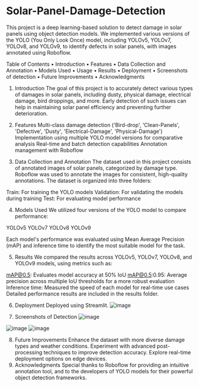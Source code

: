 # Solar-Panel-Damage-Detection
This project is a deep learning-based solution to detect damage in solar panels using object detection models. We implemented various versions of the YOLO (You Only Look Once) model, including YOLOv5, YOLOv7, YOLOv8, and YOLOv9, to identify defects in solar panels, with images annotated using Roboflow.

Table of Contents
•	Introduction
•	Features
•	Data Collection and Annotation
•	Models Used
•	Usage
•	Results
•	Deployment
•	Screenshots of detection
•	Future Improvements
•	Acknowledgments

1.	Introduction
The goal of this project is to accurately detect various types of damages in solar panels, including dusty, physical damage, electrical damage, bird droppings, and more. Early detection of such issues can help in maintaining solar panel efficiency and preventing further deterioration.

2.	Features
Multi-class damage detection ('Bird-drop', 'Clean-Panels', 'Defective', 'Dusty', 'Electrical-Damage', 'Physical-Damage')
Implementation using multiple YOLO model versions for comparative analysis
Real-time and batch detection capabilities
Annotation management with Roboflow

3.	Data Collection and Annotation
The dataset used in this project consists of annotated images of solar panels, categorized by damage type. Roboflow was used to annotate the images for consistent, high-quality annotations. The dataset is organized into three folders:

Train: For training the YOLO models
Validation: For validating the models during training
Test: For evaluating model performance

4.	Models Used
We utilized four versions of the YOLO model to compare performance:

YOLOv5
YOLOv7
YOLOv8
YOLOv9

Each model's performance was evaluated using Mean Average Precision (mAP) and inference time to identify the most suitable model for the task.


5.	Results
We compared the results across YOLOv5, YOLOv7, YOLOv8, and YOLOv9 models, using metrics such as:

mAP@0.5: Evaluates model accuracy at 50% IoU
mAP@0.5:0.95: Average precision across multiple IoU thresholds for a more robust evaluation
Inference time: Measured the speed of each model for real-time use cases
Detailed performance results are included in the results folder.

6.	Deployment
Deployed using Streamlit.
![image](https://github.com/user-attachments/assets/92caa9d6-8978-4a4c-a5ce-1622fc5109a4)

 

7.	Screenshots of Detection
 ![image](https://github.com/user-attachments/assets/1b6a4476-fbf6-45e6-b834-18af244f037d)

![image](https://github.com/user-attachments/assets/5deda1af-7855-4176-92a0-f38cd29694d2)
![image](https://github.com/user-attachments/assets/c747cf7c-2fbd-4365-b160-afd24ab73c72)


 

 
 



8.	Future Improvements
Enhance the dataset with more diverse damage types and weather conditions.
Experiment with advanced post-processing techniques to improve detection accuracy.
Explore real-time deployment options on edge devices.
9.	Acknowledgments
Special thanks to Roboflow for providing an intuitive annotation tool, and to the developers of YOLO models for their powerful object detection frameworks.
